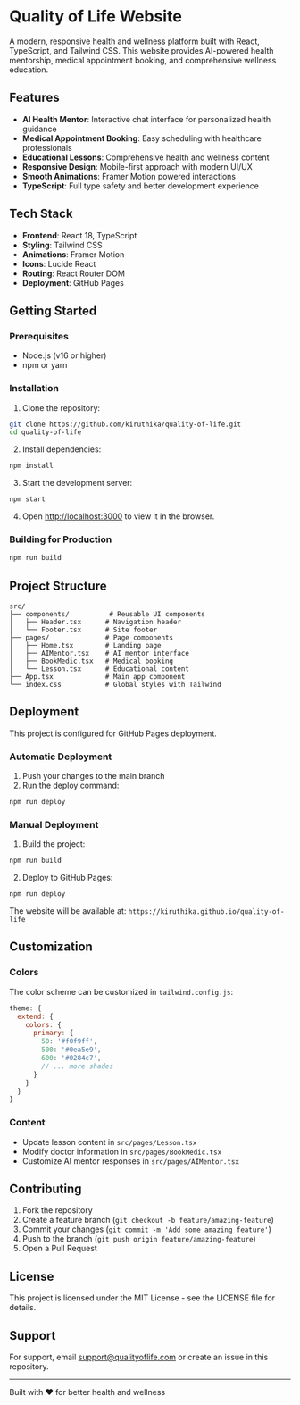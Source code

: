 # Quality of Life Website

A modern, responsive health and wellness platform built with React, TypeScript, and Tailwind CSS. This website provides AI-powered health mentorship, medical appointment booking, and comprehensive wellness education.

## Features

- **AI Health Mentor**: Interactive chat interface for personalized health guidance
- **Medical Appointment Booking**: Easy scheduling with healthcare professionals
- **Educational Lessons**: Comprehensive health and wellness content
- **Responsive Design**: Mobile-first approach with modern UI/UX
- **Smooth Animations**: Framer Motion powered interactions
- **TypeScript**: Full type safety and better development experience

## Tech Stack

- **Frontend**: React 18, TypeScript
- **Styling**: Tailwind CSS
- **Animations**: Framer Motion
- **Icons**: Lucide React
- **Routing**: React Router DOM
- **Deployment**: GitHub Pages

## Getting Started

### Prerequisites

- Node.js (v16 or higher)
- npm or yarn

### Installation

1. Clone the repository:
```bash
git clone https://github.com/kiruthika/quality-of-life.git
cd quality-of-life
```

2. Install dependencies:
```bash
npm install
```

3. Start the development server:
```bash
npm start
```

4. Open [http://localhost:3000](http://localhost:3000) to view it in the browser.

### Building for Production

```bash
npm run build
```

## Project Structure

```
src/
├── components/          # Reusable UI components
│   ├── Header.tsx      # Navigation header
│   └── Footer.tsx      # Site footer
├── pages/              # Page components
│   ├── Home.tsx        # Landing page
│   ├── AIMentor.tsx    # AI mentor interface
│   ├── BookMedic.tsx   # Medical booking
│   └── Lesson.tsx      # Educational content
├── App.tsx             # Main app component
└── index.css           # Global styles with Tailwind
```

## Deployment

This project is configured for GitHub Pages deployment.

### Automatic Deployment

1. Push your changes to the main branch
2. Run the deploy command:
```bash
npm run deploy
```

### Manual Deployment

1. Build the project:
```bash
npm run build
```

2. Deploy to GitHub Pages:
```bash
npm run deploy
```

The website will be available at: `https://kiruthika.github.io/quality-of-life`

## Customization

### Colors

The color scheme can be customized in `tailwind.config.js`:

```javascript
theme: {
  extend: {
    colors: {
      primary: {
        50: '#f0f9ff',
        500: '#0ea5e9',
        600: '#0284c7',
        // ... more shades
      }
    }
  }
}
```

### Content

- Update lesson content in `src/pages/Lesson.tsx`
- Modify doctor information in `src/pages/BookMedic.tsx`
- Customize AI mentor responses in `src/pages/AIMentor.tsx`

## Contributing

1. Fork the repository
2. Create a feature branch (`git checkout -b feature/amazing-feature`)
3. Commit your changes (`git commit -m 'Add some amazing feature'`)
4. Push to the branch (`git push origin feature/amazing-feature`)
5. Open a Pull Request

## License

This project is licensed under the MIT License - see the LICENSE file for details.

## Support

For support, email support@qualityoflife.com or create an issue in this repository.

---

Built with ❤️ for better health and wellness
